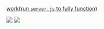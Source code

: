 [work(run `server.js` to fully function)](https://martian2lee.github.io/Readable/)

![](https://github.com/Martian2Lee/Readable/blob/master/gifs/1.gif)
![](https://github.com/Martian2Lee/Readable/blob/master/gifs/2.gif)